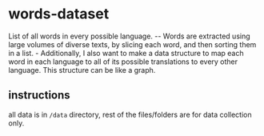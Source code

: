 # words-dataset
List of all words in every possible language. -- Words are extracted using large volumes of diverse texts, by slicing each word, and then sorting them in a list. - Additionally, I also want to make a data structure to map each word in each language to all of its possible translations to every other language. This structure can be like a graph.

## instructions
all data is in `/data` directory, rest of the files/folders are for data collection only.
